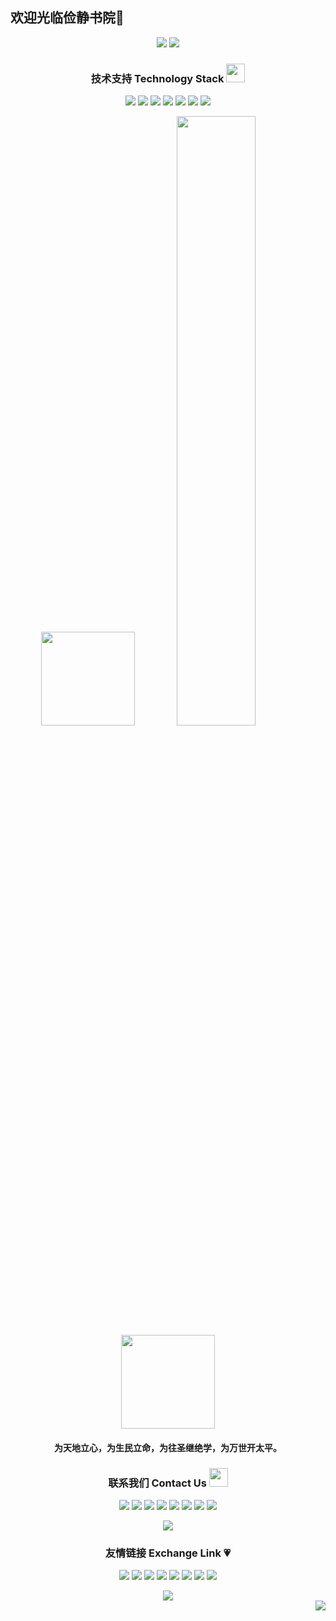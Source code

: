 <h2 align="left">欢迎光临俭静书院🙋</h2>
<p align = "center">
<img src = "https://github-readme-stats.vercel.app/api?username=AleteBat&show_icons=true&theme=tokyonight&line_height=27">
<img src = "https://github-readme-stats.vercel.app/api/top-langs/?username=AleteBat&theme=radical">
</p>


<p align="center">
<h3 align="center">技术支持 Technology Stack <img src="https://media.giphy.com/media/WUlplcMpOCEmTGBtBW/giphy.gif" width="30"></h3>


<p align="center">
<img src="https://img.shields.io/badge/C-00599C?style=flat-square&logo=c&logoColor=white"/>
<img src="https://img.shields.io/badge/-java-E34A86?style=flat-square&logo=java"/>
<img src="https://img.shields.io/badge/-C++-00599C?style=flat-square&logo=c"/>
<img src="https://img.shields.io/badge/-HTML5-E34F26?style=flat-square&logo=html5&logoColor=white"/>
<img src="https://img.shields.io/badge/-CSS3-1572B6?style=flat-square&logo=css3"/>
<img src="https://img.shields.io/badge/-Bootstrap-563D7C?style=flat-square&logo=bootstrap"/>
<img src="https://img.shields.io/badge/-Heroku-430098?style=flat-square&logo=heroku"/>
</p>


<div align="center">
  <img width="150" src="https://cdn.jsdelivr.net/gh/sun0225SUN/photos/images/202108300310676.png" />
  <img width="50%" src="https://github-readme-streak-stats.herokuapp.com/?user=AleteBat&show_icons=true&locale=en&layout=compact&theme=radical&line_height=0" />
  <img width="150" src="https://cdn.jsdelivr.net/gh/sun0225SUN/photos/images/202108300312623.png" />
</div>

<h4 align="center">为天地立心，为生民立命，为往圣继绝学，为万世开太平。</h4>

<h3 align="center">联系我们 Contact Us <img src="https://media.giphy.com/media/mGcNjsfWAjY5AEZNw6/giphy.gif" width="30"></h3>
<p align="center">
  <a href="https://weibo.com/u/6384424288"><img src="https://img.shields.io/badge/-%E6%96%B0%E6%B5%AA%E5%BE%AE%E5%8D%9A-red" /></a>
  <a href="https://space.bilibili.com/549606798"><img src="https://img.shields.io/badge/-%E5%93%94%E5%93%A9%E5%93%94%E5%93%A9-orange" /></a>
  <a href="https://www.toutiao.com/c/user/token/MS4wLjABAAAAPCXkHrMPiap6lTTa5EKfUZKlkpI3dC3mwjF9K9oAkf8/?source=profile"><img src="https://img.shields.io/badge/-%E4%BB%8A%E6%97%A5%E5%A4%B4%E6%9D%A1-yellow" /></a>
  <a href="https://www.zhihu.com/people/aletezhu-bian-fu"><img src="https://img.shields.io/badge/-%E7%9F%A5%E4%B9%8E-yellowgreen" /></a>
  <a href="https://www.ximalaya.com/zhubo/136903362"><img src="https://img.shields.io/badge/-%E5%96%9C%E9%A9%AC%E6%8B%89%E9%9B%85-green" /></a>
  <a href="http://mp.weixin.qq.com/profile?src=3&timestamp=1674885738&ver=1&signature=y0Y3oop-ve0qhHyvzUcp9s3XebfnJIsPpTTud4VHE-urZsiU-rRydo3RvMJ9-cNpaQEbE8mhO0KmhfGwbLbWFA=="><img src="https://img.shields.io/badge/-%E5%BE%AE%E4%BF%A1%E5%85%AC%E4%BC%97%E5%8F%B7-brightgreen" /></a>
  <a href="https://facebook.com/"><img src="https://img.shields.io/badge/-Facebook-blue" /></a>
  <a href="https://github.com/AleteBat/"><img src="https://img.shields.io/badge/-GitHub-lightgrey" /></a>
</p>

<div align="center"> <img src="https://github-profile-trophy.vercel.app/?username=AleteBat&theme=radical" /> </div>

<h3 align="center">友情链接 Exchange Link 💗</h3>
<p align="center">
<img src="https://img.shields.io/badge/-JavaScript-black?style=flat-square&logo=javascript"/>
<img src="https://img.shields.io/badge/-Nodejs-black?style=flat-square&logo=Node.js"/>
<img src="https://img.shields.io/badge/-Expressjs-black?style=flat-square&logo=Express.js"/>
<img src="https://img.shields.io/badge/-React-black?style=flat-square&logo=react"/>
<img src="https://img.shields.io/badge/-MongoDB-black?style=flat-square&logo=mongodb"/>
<img src="https://img.shields.io/badge/-MySQL-black?style=flat-square&logo=mysql"/>
<img src="https://img.shields.io/badge/-Git-black?style=flat-square&logo=git"/>
<img src="https://img.shields.io/badge/-GitHub-black?style=flat-square&logo=github"/>
</p>

<div align="center"> <img src="https://github-readme-activity-graph.cyclic.app/graph?username=AleteBat&theme=dracula" /> </div>
<div align="right"> <img src="https://visitor-badge.glitch.me/badge?page_id=AleteBat" /> </div>
